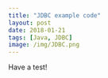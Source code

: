 ```yaml
---
title: "JDBC example code"
layout: post
date: 2018-01-21
tags: [Java, JDBC]
image: /img/JDBC.png
---
```

Have a test!
